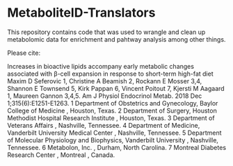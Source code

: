 # MetaboliteID-Translators

This repository contains code that was used to wrangle and clean up metabolomic data for enrichment and pahtway analysis among other things. 

Please cite: 

Increases in bioactive lipids accompany early metabolic changes associated with β-cell expansion in response to short-term high-fat diet 
Maxim D Seferovic 1, Christine A Beamish 2, Rockann E Mosser 3,4, Shannon E Townsend 5, Kirk Pappan 6, Vincent Poitout 7, Kjersti M Aagaard 1, Maureen Gannon 3,4,5. Am J Physiol Endocrinol Metab. 2018 Dec 1;315(6):E1251-E1263.
1 Department of Obstetrics and Gynecology, Baylor College of Medicine , Houston, Texas. 2 Department of Surgery, Houston Methodist Hospital Research Institute , Houston, Texas. 3 Department of Veterans Affairs , Nashville, Tennessee. 4 Department of Medicine, Vanderbilt University Medical Center , Nashville, Tennessee. 5 Department of Molecular Physiology and Biophysics, Vanderbilt University , Nashville, Tennessee. 6 Metabolon, Inc. , Durham, North Carolina. 7 Montreal Diabetes Research Center , Montreal , Canada.
